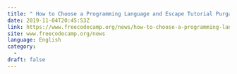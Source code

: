 ```yaml
---
title: " How to Choose a Programming Language and Escape Tutorial Purgatory "
date: 2019-11-04T20:45:53Z
link: https://www.freecodecamp.org/news/how-to-choose-a-programming-language-and-escape-tutorial-purgatory/?utm_medium=RSS&utm_source=news.12bit.vn
site: www.freecodecamp.org/news
language: English
category:
  -   
draft: false
---
```

